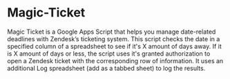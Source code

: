 Magic-Ticket
============

Magic Ticket is a Google Apps Script that helps you manage date-related deadlines with Zendesk’s ticketing system. This script checks the date in a specified column of a spreadsheet to see if it's X amount of days away. If it is X amount of days or less, the script uses it's granted authorization to open a Zendesk ticket with the corresponding row of information. It uses an additional Log spreadsheet (add as a tabbed sheet) to log the results.
